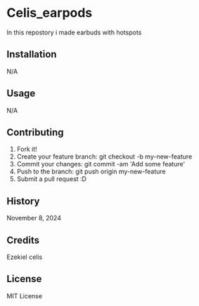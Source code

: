 # Celis_earpods

In this repostory i made earbuds with hotspots

## Installation 

N/A 

## Usage 

N/A

## Contributing

1. Fork it!
2. Create your feature branch: git checkout -b my-new-feature
3. Commit your changes: git commit -am 'Add some feature'
4. Push to the branch: git push origin my-new-feature
5. Submit a pull request :D


## History

November 8, 2024

## Credits 

Ezekiel celis

## License 

MIT License